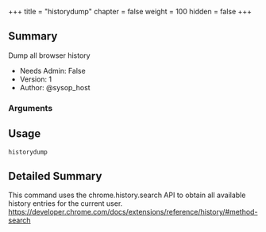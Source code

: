 +++
title = "historydump"
chapter = false
weight = 100
hidden = false
+++

## Summary

Dump all browser history
- Needs Admin: False  
- Version: 1  
- Author: @sysop_host  

### Arguments

## Usage

```
historydump
```


## Detailed Summary
This command uses the chrome.history.search API to obtain all available history entries for the current user.
https://developer.chrome.com/docs/extensions/reference/history/#method-search